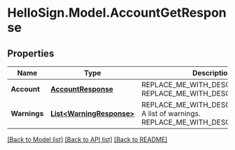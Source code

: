 # HelloSign.Model.AccountGetResponse

## Properties

Name | Type | Description | Notes
------------ | ------------- | ------------- | -------------
**Account** | [**AccountResponse**](AccountResponse.md) | REPLACE_ME_WITH_DESCRIPTION_BEGIN  REPLACE_ME_WITH_DESCRIPTION_END | [optional] 
**Warnings** | [**List&lt;WarningResponse&gt;**](WarningResponse.md) | REPLACE_ME_WITH_DESCRIPTION_BEGIN A list of warnings. REPLACE_ME_WITH_DESCRIPTION_END | [optional] 

[[Back to Model list]](../README.md#documentation-for-models) [[Back to API list]](../README.md#documentation-for-api-endpoints) [[Back to README]](../README.md)

